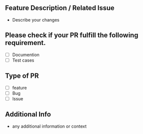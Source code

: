 ## Feature Description / Related Issue
- Describe your changes

## Please check if your PR fulfill the following requirement.
- [ ] Documention
- [ ] Test cases

## Type of PR
- [ ] feature
- [ ] Bug
- [ ] Issue

## Additional Info
- any additional information or context
